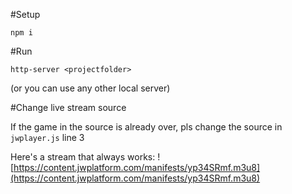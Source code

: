 #Setup

`npm i`

#Run

`http-server <projectfolder>`

(or you can use any other local server)

#Change live stream source

If the game in the source is already over, pls change the source in `jwplayer.js` line 3

Here's a stream that always works: ![https://content.jwplatform.com/manifests/yp34SRmf.m3u8](https://content.jwplatform.com/manifests/yp34SRmf.m3u8)
